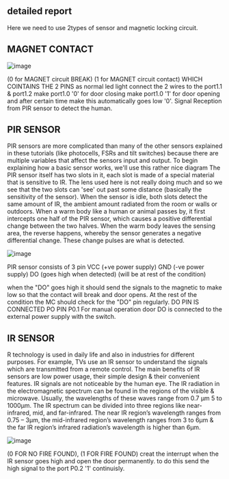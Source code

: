detailed report
---------------------------------
Here we need to use 2types of sensor and magnetic locking circuit.

 MAGNET CONTACT
 ---------------------
 ![image](https://user-images.githubusercontent.com/66949546/120879923-7c168c80-c5e4-11eb-8991-0ab72ee5331a.png)

(0 for MAGNET circuit BREAK) (1 for MAGNET circuit contact) 
WHICH COINTAINS THE 2 PINS as normal led light connect the 2 wires to the port1.1 & port1.2
make port1.0 '0' for door closing
make port1.0 '1' for door opening and after certain time make this automatically goes low '0'.
Signal Reception from PIR sensor to detect the human.

PIR SENSOR
---------------
PIR sensors are more complicated than many of the other sensors explained in these tutorials (like photocells, FSRs and tilt switches) because there are multiple variables that affect the sensors input and output. To begin explaining how a basic sensor works, we'll use this rather nice diagram
The PIR sensor itself has two slots in it, each slot is made of a special material that is sensitive to IR. The lens used here is not really doing much and so we see that the two slots can 'see' out past some distance (basically the sensitivity of the sensor). When the sensor is idle, both slots detect the same amount of IR, the ambient amount radiated from the room or walls or outdoors. When a warm body like a human or animal passes by, it first intercepts one half of the PIR sensor, which causes a positive differential change between the two halves. When the warm body leaves the sensing area, the reverse happens, whereby the sensor generates a negative differential change. These change pulses are what is detected.

![image](https://user-images.githubusercontent.com/66949546/120879847-00b4db00-c5e4-11eb-9727-45d9e1f3cb05.png)

PIR sensor consists of 3 pin 
VCC (+ve power supply)
GND (-ve power supply)
DO (goes high when detected) (will be at rest of the condition)


when the "DO" goes high it should send the signals to the magnetic to make low so that the contact will break and door opens.
At the rest of the condition the MC should check for the "DO" pin regularly. DO PIN IS CONNECTED PO PIN P0.1
For manual operation door DO is connected to the external power supply with the switch.

IR SENSOR 
----------
R technology is used in daily life and also in industries for different purposes. For example, TVs use an IR sensor to understand the signals which are transmitted from a remote control. The main benefits of IR sensors are low power usage, their simple design & their convenient features. IR signals are not noticeable by the human eye. The IR radiation in the electromagnetic spectrum can be found in the regions of the visible & microwave. Usually, the wavelengths of these waves range from 0.7 µm 5 to 1000µm. The IR spectrum can be divided into three regions like near-infrared, mid, and far-infrared. The near IR region’s wavelength ranges from 0.75 – 3µm, the mid-infrared region’s wavelength ranges from 3 to 6µm & the far IR region’s infrared radiation’s wavelength is higher than 6µm.

![image](https://user-images.githubusercontent.com/66949546/120879986-e6c7c800-c5e4-11eb-8c52-2af66f272ed2.png)

(0 FOR NO FIRE FOUND), (1 FOR FIRE FOUND)
creat the interrupt when the IR sensor goes high and open the door permanently.
to do this send the high signal to the port P0.2 '1'  continuisly.

